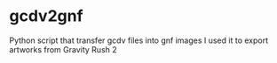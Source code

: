 # gcdv2gnf
Python script that transfer gcdv files into gnf images
I used it to export artworks from Gravity Rush 2
